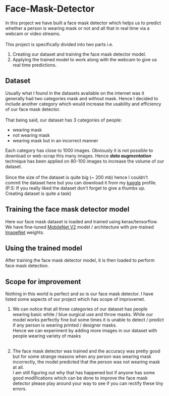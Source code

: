 # Face-Mask-Detector
In this project we have built a face mask detector which helps us to predict whether a person is wearing mask or not and all that in real time via a webcam or video streams. <br/><br/>
This project is specifically divided into two parts i.e.
  1. Creating our dataset and training the face mask detector model.
  2. Applying the trained model to work along with the webcam to give us real time predictions.

## Dataset
Usually what I found in the datasets available on the internet was it generally had two categories mask and without mask. Hence I decided to include another category which would increase the usability and efficiency of our face mask detector. <br/> <br/>
That being said, our dataset has 3 categories of people:
- wearing mask
- not wearing mask
- wearing mask but in an incorrect manner

Each category has close to 1000 images. Obviously it is not possible to download or web-scrap this many images. Hence **_data augmentation_** technique has been applied on 80-100 images to increase the volume of our dataset. <br/> <br/>
Since the size of the dataset is quite big (~ 200 mb) hence I couldn't commit the dataset here but you can download it from my [kaggle](https://www.kaggle.com/spandanpatnaik09/face-mask-detectormask-not-mask-incorrect-mask) profile. <br/>
(P.S: If you really liked the dataset don't forget to give a thumbs up. Creating dataset is quite a task)

## Training the face mask detector model
Here our face mask dataset is loaded and trained using keras/tensorflow. <br/>
We have fine-tuned [MobileNet V2](https://arxiv.org/abs/1801.04381) model / architecture with pre-trained [ImageNet](http://www.image-net.org/) weights.

## Using the trained model
After training the face mask detector model, it is then loaded to perform face mask detection.

## Scope for improvement
Nothing in this world is perfect and so is our face mask detector. I have listed some aspects of our project which has scope of improvemet.
1. We can notice that all three categories of our dataset has people wearing basic white / blue surgical use and throw masks. While our model works perfectly fine but some times it is unable to detect / predict if any person is wearing printed / designer masks.<br/>
Hence we can experiment by adding more images in our dataset with people wearing variety of masks <br/> <br/>

2. The face mask detector was trained and the accuracy was pretty good but for some strange reasons when any person was wearing mask incorrectly, the model predicted that the person was not wearing mask at all. <br/>
I am still figuring out why that has happened but if anyone has some good modifications which can be done to improve the face mask detector please play around your way to see if you can rectify these tiny errors.
